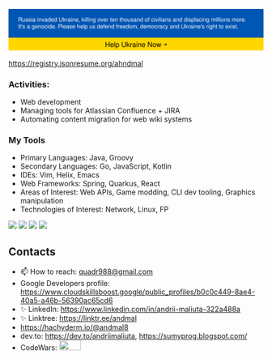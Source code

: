 [![SWUbanner](https://raw.githubusercontent.com/vshymanskyy/StandWithUkraine/main/banner2-direct.svg)](https://github.com/vshymanskyy/StandWithUkraine/blob/main/docs/README.md)

https://registry.jsonresume.org/ahndmal

### Activities:
* Web development
* Managing tools for Atlassian Confluence + JIRA
* Automating content migration for web wiki systems

### My Tools
* Primary Languages: Java, Groovy
* Secondary Languages: Go, JavaScript, Kotlin
* IDEs: Vim, Helix, Emacs
* Web Frameworks: Spring, Quarkus, React
* Areas of Interest: Web APIs, Game modding, CLI dev tooling, Graphics manipulation
* Technologies of Interest: Network, Linux, FP

<!--
### 🛠 &nbsp;Tech Stack (Languages)

[![Skills](https://skillicons.dev/icons?i=java,js,go,react,docker,gcp,linux)](https://github.com/ahndmal)
-->

<!-- [![Top Langs](https://github-readme-stats.vercel.app/api/top-langs/?username=ahndmal&layout=compact&langs_count=12&theme=onedark)](https://github.com/ahndmal) -->

<!-- ![](https://github-profile-summary-cards.vercel.app/api/cards/profile-details?username=ahndmal&theme=github) -->
![](https://github-profile-summary-cards.vercel.app/api/cards/repos-per-language?username=ahndmal&theme=github)
![](https://github-profile-summary-cards.vercel.app/api/cards/most-commit-language?username=ahndmal&theme=github)
![](https://github-profile-summary-cards.vercel.app/api/cards/stats?username=ahndmal&theme=github)
![](https://github-profile-summary-cards.vercel.app/api/cards/productive-time?username=ahndmal&theme=github)

<!--   <img src="https://github.com/devicons/devicon/raw/master/icons/r/r-plain.svg" alt="r" width="40" height="40"/> -->
<!--   <img src="" alt="java" width="40" height="40"/> -->
<!-- ![Screenshot_from_2022-10-25_21-36-29-removebg-preview](https://user-images.githubusercontent.com/36703491/197855136-6bfcd7b1-2990-41d5-b50c-0a74c9cbf4f3.png) -->


<!--
![Kubernetes](https://img.shields.io/badge/kubernetes-326CE5.svg?style=for-the-badge&logo=kubernetes&logoColor=white)
OLD:
![GitHub stats](https://github-readme-stats.vercel.app/api?username=AndriiMaliuta&show_icons=true&theme=tokyonight)
![Top Langs](https://github-readme-stats.vercel.app/api/top-langs/?username=AndriiMaliuta&langs_count=8&theme=tokyonight)
-->

## Contacts
* 📫 How to reach: quadr988@gmail.com
* Google Developers profile: https://www.cloudskillsboost.google/public_profiles/b0c0c449-8ae4-40a5-a46b-56390ac65cd6
* ✨ LinkedIn: https://www.linkedin.com/in/andrii-maliuta-322a488a
* ✨ Linktree: https://linktr.ee/andmal
* https://hachyderm.io/@andmal8
* dev.to: https://dev.to/andriimaliuta, https://sumyprog.blogspot.com/
* CodeWars: <img height="30%" width="30%" src="https://www.codewars.com/users/malandr/badges/small?theme=light" alt="" >

<!-- <a href="https://www.codewars.com/users/malandr" rel="nofollow"><img class="hidden dark:inline-block" height="30%" width="30%" src="https://www.codewars.com/users/malandr/badges/large?logo=false" alt="" data-canonical-src="https://www.codewars.com/users/malandr/micro" style="max-width: 100%;"></a> -->
<!-- ![visitor badge](https://visitor-badge.glitch.me/badge?page_id=AndriiMaliuta.visitor-badge) -->
<!-- [![Github](https://img.shields.io/github/followers/AndriiMaliuta?label=Follow&style=social)](https://github.com/AndriiMaliuta) -->

<!-- ## GitHub Stats

<a href="https://github.com/AndriiMaliuta">
 <img align="center" src="https://github-readme-stats.vercel.app/api?username=AndriiMaliuta&show_icons=true&theme=light&line_height=27&include_all_commits=true&count_private=true&hide=issues,prs,contribs" alt="My github stats"/> -->

